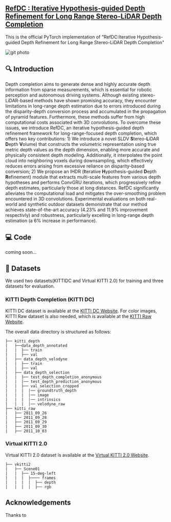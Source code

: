 <h2>
<a href="https://github.com/duyunqi/RefDC/" target="_blank">RefDC : Iterative Hypothesis-guided Depth Refinement for Long Range Stereo-LiDAR Depth Completion</a>
</h2>
    
This is the official PyTorch implementation of "RefDC:Iterative Hypothesis-guided Depth Refinement for Long Range Stereo-LiDAR Depth Completion"

![git photo](https://github.com/user-attachments/assets/60a395bc-f32a-4488-84ed-d1664f3662c1)


## 🔍 Introduction
Depth completion aims to generate dense and highly accurate depth information from sparse measurements, which is essential for robotic perception and autonomous driving systems. Although existing stereo-LiDAR-based methods have shown promising accuracy, they encounter limitations in long-range depth estimation due to errors introduced during the disparity-depth conversion process and accumulated in the propagation of pyramid features. Furthermore, these methods suffer from high computational costs associated with 3D convolutions. To overcome these issues, we introduce RefDC, an iterative hypothesis-guided depth refinement framework for long-range-focused depth completion, which offers two key contributions: 1) We introduce a novel SLDV **S**tereo-**L**iDAR **D**epth **V**olume) that constructs the volumetric representation using true metric depth values as the depth dimension, enabling more accurate and physically consistent depth modeling. Additionally, it interpolates the point cloud into neighboring voxels during downsampling, which effectively reduces errors arising from excessive reliance on disparity-based conversion; 2) We propose an IHDR (**I**terative **H**ypothesis-guided **D**epth **R**efinement) module that extracts multi-scale features from various depth hypotheses and performs ConvGRU iterations, which progressively refine depth estimates, particularly those at long distances. RefDC significantly alleviates the computational load and mitigates the over-smoothing problem encountered in 3D convolutions. Experimental evaluations on both real-world and synthetic outdoor datasets demonstrate that our method achieves state-of-the-art accuracy (4.23% and 11.9% improvement respectivly) and robustness, particularly excelling in long-range depth estimation (a 6% increase in performance). 


## 💻 Code 
coming soon...


## 💾 Datasets
We used two datasets(KITTIDC and Virtual KITTI 2.0) for training and three datasets for evaluation.
### KITTI Depth Completion (KITTI DC)

KITTI DC dataset is available at the [KITTI DC Website](http://www.cvlibs.net/datasets/kitti/eval_depth.php?benchmark=depth_completion).
For color images, KITTI Raw dataset is also needed, which is available at the [KITTI Raw Website](http://www.cvlibs.net/datasets/kitti/raw_data.php). 

The overall data directory is structured as follows:

```
├── kitti_depth
|   ├──data_depth_annotated
|   |  ├── train
|   |  ├── val
|   ├── data_depth_velodyne
|   |  ├── train
|   |  ├── val
|   ├── data_depth_selection
|   |  ├── test_depth_completion_anonymous
|   |  |── test_depth_prediction_anonymous
|   |  ├── val_selection_cropped
|   |  |  |── groundtruth_depth
|   |  |  |── image
|   |  |  |── intrinsics
|   |  |  |── velodyne_raw
├── kitti_raw
|   ├── 2011_09_26
|   ├── 2011_09_28
|   ├── 2011_09_29
|   ├── 2011_09_30
|   ├── 2011_10_03
```

### Virtual KITTI 2.0
Virtual KITTI 2.0 dataset is available at the [Virtual KITTI 2.0 Website](https://europe.naverlabs.com/proxy-virtual-worlds-vkitti-2).
```
├── vkitti2
|   ├── Scene01
|   |  ├── 15-deg-left
|   |  |  ├──── frames
|   |  |  |  ├── depth
|   |  |  |  ├── rgb      
```

## Acknowledgements
Thanks to
